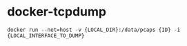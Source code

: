 # docker-tcpdump

```
docker run --net=host -v {LOCAL_DIR}:/data/pcaps {ID} -i {LOCAL_INTERFACE_TO_DUMP}
```
